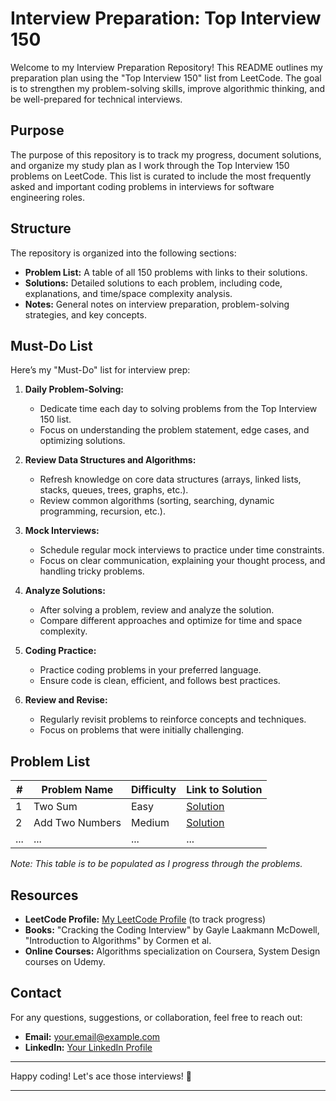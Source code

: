 
# Interview Preparation: Top Interview 150

Welcome to my Interview Preparation Repository! This README outlines my preparation plan using the "Top Interview 150" list from LeetCode. The goal is to strengthen my problem-solving skills, improve algorithmic thinking, and be well-prepared for technical interviews.

## Purpose

The purpose of this repository is to track my progress, document solutions, and organize my study plan as I work through the Top Interview 150 problems on LeetCode. This list is curated to include the most frequently asked and important coding problems in interviews for software engineering roles.

## Structure

The repository is organized into the following sections:

- **Problem List:** A table of all 150 problems with links to their solutions.
- **Solutions:** Detailed solutions to each problem, including code, explanations, and time/space complexity analysis.
- **Notes:** General notes on interview preparation, problem-solving strategies, and key concepts.

## Must-Do List

Here’s my "Must-Do" list for interview prep:

1. **Daily Problem-Solving:**
   - Dedicate time each day to solving problems from the Top Interview 150 list.
   - Focus on understanding the problem statement, edge cases, and optimizing solutions.

2. **Review Data Structures and Algorithms:**
   - Refresh knowledge on core data structures (arrays, linked lists, stacks, queues, trees, graphs, etc.).
   - Review common algorithms (sorting, searching, dynamic programming, recursion, etc.).

3. **Mock Interviews:**
   - Schedule regular mock interviews to practice under time constraints.
   - Focus on clear communication, explaining your thought process, and handling tricky problems.

4. **Analyze Solutions:**
   - After solving a problem, review and analyze the solution.
   - Compare different approaches and optimize for time and space complexity.

5. **Coding Practice:**
   - Practice coding problems in your preferred language.
   - Ensure code is clean, efficient, and follows best practices.

6. **Review and Revise:**
   - Regularly revisit problems to reinforce concepts and techniques.
   - Focus on problems that were initially challenging.

## Problem List

| #  | Problem Name | Difficulty | Link to Solution |
|----|--------------|------------|------------------|
| 1  | Two Sum      | Easy       | [Solution](./solutions/two_sum.md) |
| 2  | Add Two Numbers | Medium | [Solution](./solutions/add_two_numbers.md) |
| ...| ...          | ...        | ...              |

*Note: This table is to be populated as I progress through the problems.*

## Resources

- **LeetCode Profile:** [My LeetCode Profile](https://leetcode.com/u/meow3525/) (to track progress)
- **Books:** "Cracking the Coding Interview" by Gayle Laakmann McDowell, "Introduction to Algorithms" by Cormen et al.
- **Online Courses:** Algorithms specialization on Coursera, System Design courses on Udemy.

## Contact

For any questions, suggestions, or collaboration, feel free to reach out:

- **Email:** [your.email@example.com](thasanee.dev@gmail.com)
- **LinkedIn:** [Your LinkedIn Profile](https://www.linkedin.com/in/thasanee-p-686125243/)

---

Happy coding! Let's ace those interviews! 🎯

--- 


